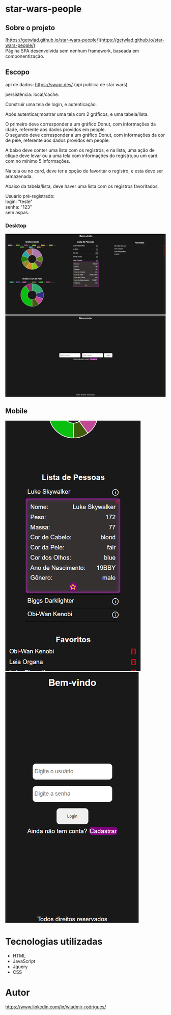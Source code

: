 # star-wars-people
## Sobre o projeto
[https://getwlad.github.io/star-wars-people/](https://getwlad.github.io/star-wars-people/)  <br/>
Página SPA desenvolvida sem nenhum framework, baseada em componentização. 

## Escopo

api de dados: https://swapi.dev/ (api publica de star wars).

persistência: local/cache.

Construir uma tela de login, e autenticação.

Após autenticar,mostrar uma tela com 2 gráficos, e uma tabela/lista.

O primeiro deve corresponder a um gráfico Donut, com informações da idade, referente aos dados providos em people. <br/>
O segundo deve corresponder a um gráfico Donut, com informações da cor de pele, referente aos dados providos em people. <br/>

A baixo deve conter uma lista com os registros, e na lista, uma ação de clique deve levar ou a uma tela com informações do registro,ou um card com no mínimo 5 informações. <br/>

Na tela ou no card, deve ter a opção de favoritar o registro, e esta deve ser armazenada. <br/>

Abaixo da tabela/lista, deve haver uma lista com os registros favoritados. <br/>

Usuário pré-registrado: <br/>
login: "teste" <br/>
senha: "123" <br/>
sem aspas. <br/>

### Desktop
![Web](https://github.com/getwlad/assets/blob/main/StarWarsPeople%20Dash.png)
![Web](https://github.com/getwlad/assets/blob/main/StarWarsPeople.png)

## Mobile
![Web](https://github.com/getwlad/assets/blob/main/StarWarsPeople%20Dash%20mbile.png)
![Web](https://github.com/getwlad/assets/blob/main/starwarsmob.png)


# Tecnologias utilizadas
- HTML
- JavaScript
- Jquery
- CSS


# Autor
https://www.linkedin.com/in/wladmir-rodrigues/

